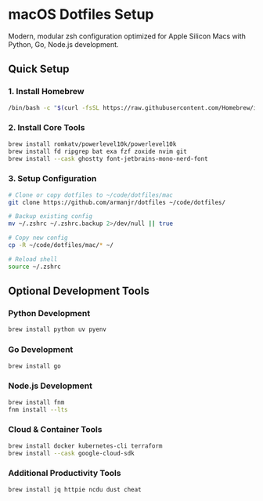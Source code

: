 # macOS Dotfiles Setup

Modern, modular zsh configuration optimized for Apple Silicon Macs with Python, Go, Node.js development.

## Quick Setup

### 1. Install Homebrew
```bash
/bin/bash -c "$(curl -fsSL https://raw.githubusercontent.com/Homebrew/install/HEAD/install.sh)"
```

### 2. Install Core Tools
```bash
brew install romkatv/powerlevel10k/powerlevel10k
brew install fd ripgrep bat exa fzf zoxide nvim git
brew install --cask ghostty font-jetbrains-mono-nerd-font
```

### 3. Setup Configuration
```bash
# Clone or copy dotfiles to ~/code/dotfiles/mac
git clone https://github.com/armanjr/dotfiles ~/code/dotfiles/

# Backup existing config
mv ~/.zshrc ~/.zshrc.backup 2>/dev/null || true

# Copy new config
cp -R ~/code/dotfiles/mac/* ~/

# Reload shell
source ~/.zshrc
```

## Optional Development Tools

### Python Development
```bash
brew install python uv pyenv
```

### Go Development
```bash
brew install go
```

### Node.js Development
```bash
brew install fnm
fnm install --lts
```

### Cloud & Container Tools
```bash
brew install docker kubernetes-cli terraform
brew install --cask google-cloud-sdk
```

### Additional Productivity Tools
```bash
brew install jq httpie ncdu dust cheat
```
